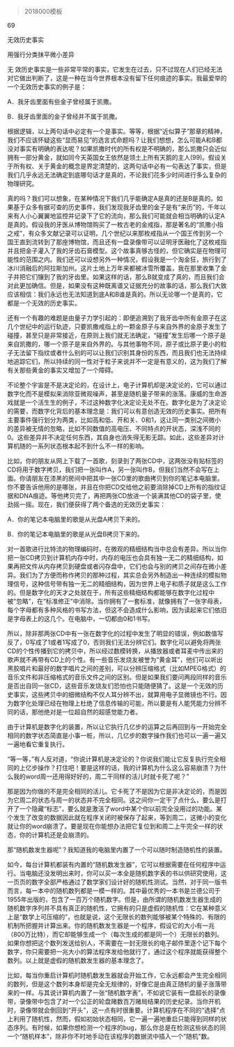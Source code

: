 # 
> 2018000模板




69

无效历史事实

用强行分类抹平微小差异


无 效历史事实是一些非常平常的事实，它发生在过去，只不过现在人们已经无法对它做出判断了，这是一种在当今世界根本没有留下任何痕迹的事实。我最爱举的一个无效历史事实的例子是：


A．我牙齿里面有些金子曾经属于凯撒。

B．我牙齿里面的金子曾经并不属于凯撒。


根据逻辑，以上两句话中必定有一个是事实。等等，根据“近似算子”那章的精神，我们不应该怀疑这些“显而易见”的选言式命题吗？让我们想想，怎么可能A和B都没对事实有明确的表达呢？如果凯撒时代的所有权是不明确的，那么凯撒只会近似拥有一部分黄金，就如同今天英国女王依然是领土上所有天鹅的主人(99)。假设关于所有权、关于黄金的概念是界定清楚的，这两句话中必有一句表达了事实，但是我们几乎永远无法确定到底哪句话才是真的，不论我们花多少时间进行多么复杂的物理研究。

真的吗？我们可以想象，在某种情况下我们几乎能确定A是真的还是B是真的。如果基于众多有据可查的历史事件，我们发现我牙齿里的金子是有“来历”的，千年以来有人小心翼翼地监控并记录下了它的流向，那么我们可能就会相当明确的认定A是真的。假设我的牙医从博物馆购买了一枚古老的金戒指，那是著名的“凯撒小指之戒”，有众多文献记录可以证明，几个世纪以来那枚戒指从一个国王传到另一个国王直到流转到了那座博物馆，而且还有一盘录像带可以证明牙医融化了这枚戒指并且把金子灌入了我的牙齿石膏模型。这个故事真够古怪的，但它确实是在物理可能性的范围之内。我们还可以设想另外一种情况，假设我是一个淘金狂，旅行到了冰川消融后的阿拉斯加州。这片土地上万年来都被冰雪所覆盖，我在那里收集了金子并把它们镶到了我的牙齿里。如果这样的话，那么B就变成了真的，而且我们会对此更加确信。但是，如果没有这种既离谱又证据充分的故事的话，那么我们大致应该相信：我们永远也无法知道到底A和B谁是真的。所以无论哪一个是真的，它都是一个无效的历史事实。

还有一个有趣的难题是由量子力学引起的：即便追溯到了我牙齿中所有金原子在这几个世纪中的运行轨迹，只要凯撒戒指上的一颗金原子与来自外界的金原子发生了碰撞，甚至只是非常接近，在原则上我们就无法确定，“碰撞”发生后哪一个原子是来自凯撒的，哪一个原子是来自外界的。与其他事物不同，原子或比原子更小的粒子无法留下指纹或者什么别的可以让我们识别其身份的东西，而且我们也无法持续地追踪它们，所以持续的同一性对于粒子来说并不一定是有意义的，这为我们了解有关那些黄金的事实又增加了一个障碍。

不论整个宇宙是不是决定论的，在设计上，电子计算机却是决定论的，它可以通过数字化而不是模拟来消除亚微观噪声，甚至是随机量子带来的涨落。康威的生命游戏就是一个活生生的例子，不过这种数字化决定论无处不在。数字化是为了决定论的需要，而数字化背后的基本理念是：我们可以有意创造无效的历史事实。把所有主要事件强行划分为两类，比如高和低、开和关、0和1，这让同一类别之间微小的差异被无情的忽略，比如不同数值的高电压、不同特点的开状态，深浅不同的0。这些差异并不决定任何东西，其自身也消失得无影无踪。如此，这些差异对计算机随的一系列状态根本起不到什么不一样的影响。

比如，你的朋友从网上下载了一首歌，刻录到了两张CD中，这两张没有贴标签的CD将用于数字拷贝，我们把一张叫作A，另一张叫作B，但我们当然不会写在上面。你请朋友在漆黑的房间中把其中一张CD里的歌曲拷贝到你的笔记本电脑里。你不要告诉他用的是哪张，并且在你把CD交给他之前要消除掉CD上所有的指纹证据和DNA痕迹。等他拷贝完了，再把两张CD放进一个装满其他CD的袋子里，使劲摇一摇。现在，我们便获得了两个备选的无效历史事实：


A．你的笔记本电脑里的歌是从光盘A拷贝下来的。

B．你的笔记本电脑里的歌是从光盘B拷贝下来的。


对一首歌进行比特流的物理编码时，在微观的精细结构当中总会有差异。所以当你把一张CD拷贝到计算机内存中时，内存的电压也会具有独一无二的精细结构，如果再把文件从内存拷贝到硬盘或者闪存盘中，它们也会与别的拷贝之间存在微小差异。我们为了方便而称作拷贝的那种过程，其实总会另外制造出一种连续的模拟物理信号，这种信号带有独一无二的精细结构，因为世界上电子和质子就是这么工作的。但是数字化的天才之处就在于，所有这些精细结构都能够在数字化过程中被“忽略”，在“标准修正”中消除。当你拥有了一套标准，就像拥有了一张字母表，每个字母都有多种风格的书写方法，但这不会造成什么影响，因为读起来它们依旧是字母表上的这几个。在电脑中，一切都由0和1书写。

所以，除非那两张CD中有一张在数字化的过程中发生了明显的错误，例如数值写反了，0写成了1或者1写成了0，否则我们无法分辨它们。数字化可以避免将两张CD的个性传播到它的拷贝中，所以经过数模转换，从播放器或者耳麦中传出来的歌声就不再带有CD上的个性。有一些音乐发烧友被誉为“黄金耳”，他们可以听出黑胶唱片和最好的数字唱片之间的差别，可以分辨压缩格式（比如MPEG格式）的音乐文件和非压缩格式的音乐文件之间的区别。但是如果我们要问两段同样的音乐是否出自同一张CD，这些音乐发烧友们恐怕也只能随便猜了。这是一个无效的历史事实，这些拷贝中的细微结构不仅人耳分辨不出，就算用电子显微镜也不行。因为数字化处理已经在物理上杜绝了信息传输的可能，所以要是有人能凭能力分辨不同的话，那他绝对是一位超自然的超感觉能力者。

由于计算机是数字化的装置，所以让它执行几亿步的运算之后再回到与一开始完全相同的数字状态简直是小事一桩，所以，几亿步的数字操作我们也可以一遍一遍又一遍地看它重复执行。

“等一等，”有人反对道，“你说计算机是决定论的？你说我们能让它反复执行完全相同的上亿步操作？打住吧！要是这样的话，我的计算机为什么这么容易崩溃？为什么我的word周一还用得好好的，周二干同样的活儿时就卡死了呢？”



那是因为你做的不是完全相同的活儿。它卡死了不是因为它是非决定论的，而是因为它周二的状态与周一的状态并不完全相同。这之间你一定干了点什么，要么是打开了一个隐藏“标志”，要么就是激活了word中某个你以前完全没用过的功能。某个发生了改变的数据因此就在程序关闭时被保存了起来，等到周二，这微小的变化就让你的word崩溃了。要是现在你能想办法把它复位到和周二上午完全一样的状态，你的计算机还是会崩溃的。

那“随机数发生器呢”？我知道我的电脑里内置了一个可以随时制造随机性的装置。



如今，每台计算机都装有内置的“随机数发生器”，它可以根据需要在任何程序中运行。当电脑还没发明出来时，你可以买一本全是随机数字表的书以供研究使用，这一页页的数字全部严格通过了数学家们设计好的随机性测试。当然，对于同一版书而言，每一本中的随机数列都是一模一样的。其中最优秀的一本书是兰德公司于1955年出版的，包含了一百万个随机数字。但是，由所谓的随机数发生器生成的随机数字序列并不具有真正的随机性，它拥有的只是虚假的随机性：它在某种意义上是“数学上可压缩的”，也就是说，这个无限长的数列能够被某个特殊的、有限的机制所把握并计算出来。你的随机数发生器是一个程序，假设它的大小有一兆（800万比特），而它却能够生成一个（每次生成的都是同一个）无限长的数列。如果你想把这个数列发送给别人，不需要在一封无限长的电子邮件里逐个记下每个数字，你只需要把一兆大小的算法程序发给他就行了，通过这个程序就能获得整个数列。以上就是虚假的随机数发生器的基本理念了。

比如，每当你重启计算机时随机数发生器就会开始工作，它永远都会产生完全相同的数列，但是这个数列本身却是完全无规律的，好像它是由真正随机的量子涨落带来的一样。与其说计算机内置了一张“随机数字表”，不如说它装有一盘超长的录像带，录像带中包含了对一个公正的轮盘赌数百万赌局结果的历史纪录。当你开机时，录像带就会倒回到“开头”，这一点有时很重要。计算机程序在不同的“选择”点上利用了随机性，然而，假如初始状态相同，它一遍一遍地重启只能得到同样的状态序列。有时候，如果你想检测一个程序的bug，那么你总是在检测这些状态的同一个“随机样本”，除非你不时地手动在该程序的数据流中插入一个“随机”数。




